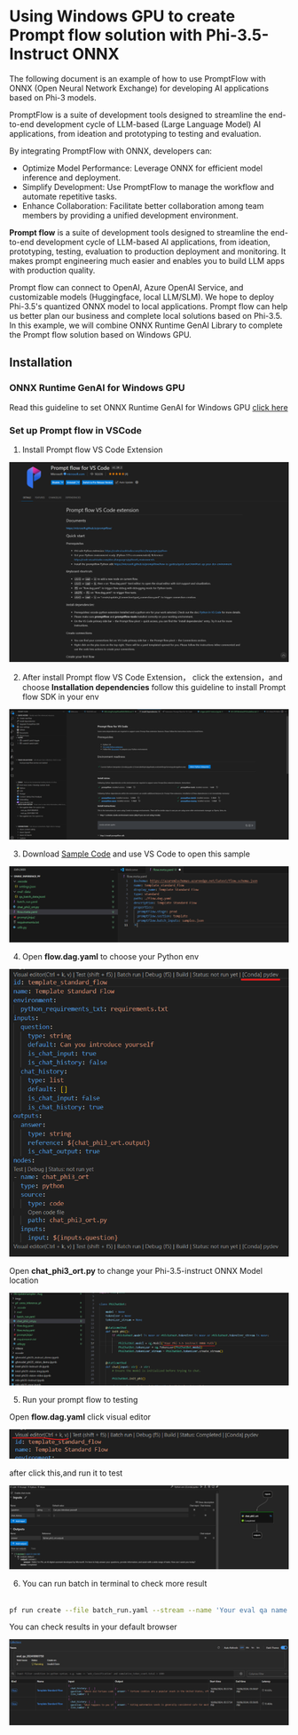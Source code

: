 # Using Windows GPU to create Prompt flow solution with Phi-3.5-Instruct ONNX 

The following document is an example of how to use PromptFlow with ONNX (Open Neural Network Exchange) for developing AI applications based on Phi-3 models.

PromptFlow is a suite of development tools designed to streamline the end-to-end development cycle of LLM-based (Large Language Model) AI applications, from ideation and prototyping to testing and evaluation.

By integrating PromptFlow with ONNX, developers can:

- Optimize Model Performance: Leverage ONNX for efficient model inference and deployment.
- Simplify Development: Use PromptFlow to manage the workflow and automate repetitive tasks.
- Enhance Collaboration: Facilitate better collaboration among team members by providing a unified development environment.

**Prompt flow** is a suite of development tools designed to streamline the end-to-end development cycle of LLM-based AI applications, from ideation, prototyping, testing, evaluation to production deployment and monitoring. It makes prompt engineering much easier and enables you to build LLM apps with production quality.

Prompt flow can connect to OpenAI, Azure OpenAI Service, and customizable models (Huggingface, local LLM/SLM). We hope to deploy Phi-3.5's quantized ONNX model to local applications. Prompt flow can help us better plan our business and complete local solutions based on Phi-3.5. In this example, we will combine ONNX Runtime GenAI Library to complete the Prompt flow solution based on Windows GPU.

## **Installation**

### **ONNX Runtime GenAI for Windows GPU**

Read this guideline to set ONNX Runtime GenAI for Windows GPU  [click here](./041.ORTWindowGPUGuideline.md)

### **Set up Prompt flow in VSCode**

1. Install Prompt flow VS Code Extension

![pfvscode](../../../imgs/08/Phi35/04/pfvscode.png)

2. After install Prompt flow VS Code Extension， click the extension，and choose **Installation dependencies** follow this guideline to install Prompt flow SDK in your env

![pfsetup](../../../imgs/08/Phi35/04/pfsetup.png)

3. Download [Sample Code](../../../code/09.UpdateSamples/Aug/pf/onnx_inference_pf/) and use VS Code to open this sample

![pfsample](../../../imgs/08/Phi35/04/pfsample.png)

4. Open **flow.dag.yaml** to choose your Python env

![pfdag](../../../imgs/08/Phi35/04/pfdag.png)

   Open **chat_phi3_ort.py** to change your Phi-3.5-instruct ONNX Model location

![pfphi](../../../imgs/08/Phi35/04/pfphi.png)

5. Run your prompt flow to testing

Open **flow.dag.yaml** click visual editor

![pfv](../../../imgs/08/Phi35/04/pfv.png)

after click this,and run it to test

![pfflow](../../../imgs/08/Phi35/04/pfflow.png)

6. You can run batch in terminal to check more result


```bash

pf run create --file batch_run.yaml --stream --name 'Your eval qa name'    

```

You can check results in your default browser


![pfresult](../../../imgs/08/Phi35/04/pfresult.png)





















